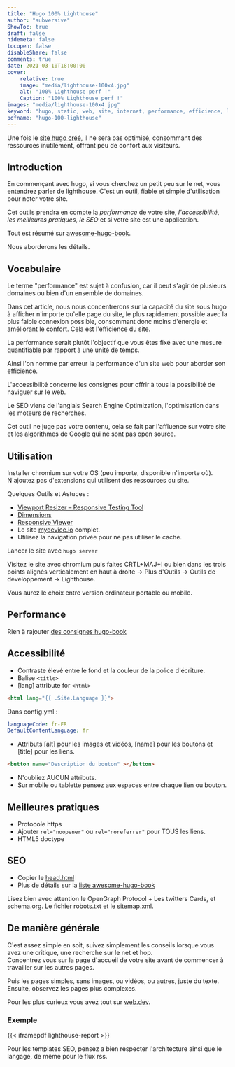 ```yaml
---
title: "Hugo 100% Lighthouse"
author: "subversive"
ShowToc: true
draft: false
hidemeta: false
tocopen: false
disableShare: false
comments: true
date: 2021-03-10T18:00:00
cover:
    relative: true
    image: "media/lighthouse-100x4.jpg"
    alt: "100% Lighthouse perf !"
    Caption: "100% Lighthouse perf !"
images: "media/lighthouse-100x4.jpg"
keyword: "hugo, static, web, site, internet, performance, efficience, lighthouse, google chrome, chrome tools, seo, accessibilité, meilleures pratiques, vitesse, site internet, rapidité, best practices, hugo"
pdfname: "hugo-100-lighthouse"
---
```



Une fois le [site hugo créé](https://criminau.xyz/articles/creer-un-site-internet-ou-un-blog-statique-en-2020.html), il ne sera pas optimisé, consommant des ressources inutilement, offrant peu de confort aux visiteurs.
<!--more-->

## Introduction

En commençant avec hugo, si vous cherchez un petit peu sur le net, vous entendrez parler de lighthouse.
C'est un outil, fiable et simple d'utilisation pour noter votre site.

Cet outils prendra en compte la *performance* de votre site, *l'accessibilité*, *les meilleures pratiques*, *le SEO* et si votre site est une application.

Tout est résumé sur [awesome-hugo-book](https://criminau.github.io/awesome-hugo-book/).

Nous aborderons les détails.

## Vocabulaire

Le terme "performance" est sujet à confusion, car il peut s'agir de plusieurs domaines ou bien d'un ensemble de domaines.

Dans cet article, nous nous concentrerons sur la capacité du site sous hugo à afficher n'importe qu'elle page du site, le plus rapidement possible avec la plus faible connexion possible, consommant donc moins d'énergie et améliorant le confort. Cela est l'efficience du site.

La performance serait plutôt l'objectif que vous êtes fixé avec une mesure quantifiable par rapport à une unité de temps.

Ainsi l'on nomme par erreur la performance d'un site web pour aborder son efficience.

L'accessibilité concerne les consignes pour offrir à tous la possibilité de naviguer sur le web.

Le SEO viens de l'anglais Search Engine Optimization, l'optimisation dans les moteurs de recherches.

Cet outil ne juge pas votre contenu, cela se fait par l'affluence sur votre site et les algorithmes de Google qui ne sont pas open source.

## Utilisation

Installer chromium sur votre OS (peu importe, disponible n'importe où).
N'ajoutez pas d'extensions qui utilisent des ressources du site.

Quelques Outils et Astuces :

- [Viewport Resizer – Responsive Testing Tool](https://chrome.google.com/webstore/detail/viewport-resizer-%E2%80%93-respon/kapnjjcfcncngkadhpmijlkblpibdcgm?hl=fr)
- [Dimensions](https://chrome.google.com/webstore/detail/dimensions/baocaagndhipibgklemoalmkljaimfdj?hl=fr)
- [Responsive Viewer](https://chrome.google.com/webstore/detail/responsive-viewer/inmopeiepgfljkpkidclfgbgbmfcennb?hl=fr)
- Le site [mydevice.io](https://www.mydevice.io/) complet.
- Utilisez la navigation privée pour ne pas utiliser le cache.

Lancer le site avec ``` hugo server ```

Visitez le site avec chromium puis faites CRTL+MAJ+I ou bien dans les trois points alignés verticalement en haut à droite -> Plus d'Outils -> Outils de développement -> Lighthouse.

Vous aurez le choix entre version ordinateur portable ou mobile.

## Performance

Rien à rajouter [des consignes hugo-book](https://criminau.github.io/awesome-hugo-book/#performance)

## Accessibilité

- Contraste élevé entre le fond et la couleur de la police d'écriture.
- Balise `<title>`
- [lang] attribute for `<html>`


```html
<html lang="{{ .Site.Language }}">
```
Dans config.yml :
```yml
languageCode: fr-FR
DefaultContentLanguage: fr
```
- Attributs [alt] pour les images et vidéos, [name] pour les boutons et [title] pour les liens.
```html
<button name="Description du bouton" ></button>
```

- N'oubliez AUCUN attributs.
- Sur mobile ou tablette pensez aux espaces entre chaque lien ou bouton.

## Meilleures pratiques

- Protocole https
- Ajouter  `rel="noopener"` ou `rel="noreferrer"` pour TOUS les liens.
- HTML5 doctype

## SEO

- Copier le [head.html](https://raw.githubusercontent.com/criminau/site/master/themes/PaperMod/layouts/partials/head.html)
- Plus de détails sur la [liste awesome-hugo-book](https://criminau.github.io/awesome-hugo-book/#contenu)

Lisez bien avec attention le OpenGraph Protocol + Les twitters Cards, et schema.org.
Le fichier robots.txt et le sitemap.xml.

## De manière générale

C'est assez simple en soit, suivez simplement les conseils lorsque vous avez une critique, une recherche sur le net et hop.  
Concentrez vous sur la page d'accueil de votre site avant de commencer à travailler sur les autres pages.

Puis les pages simples, sans images, ou vidéos, ou autres, juste du texte. Ensuite, observez les pages plus complexes.

Pour les plus curieux vous avez tout sur [web.dev](https://web.dev).

### Exemple

{{< iframepdf lighthouse-report >}}

Pour les templates SEO, pensez a bien respecter l'architecture ainsi que le langage, de même pour le flux rss.
